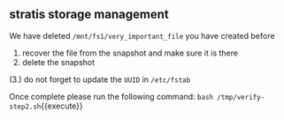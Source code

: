 ## stratis storage management
We have deleted `/mnt/fs1/very_important_file` you have created before

1. recover the file from the snapshot and make sure it is there
2. delete the snapshot

(3.) do not forget to update the `UUID` in `/etc/fstab`

Once complete please run the following command: `bash /tmp/verify-step2.sh`{{execute}}
